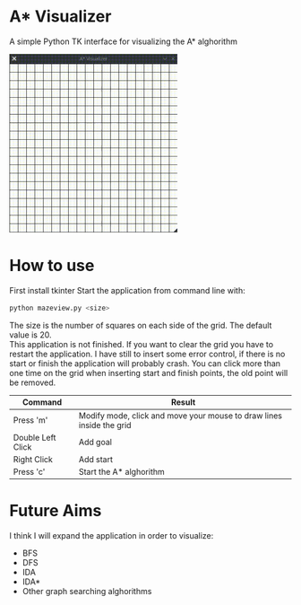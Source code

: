 # A* Visualizer
A simple Python TK interface for visualizing the A* alghorithm


<img src="./images/preview.gif" width="300">

# How to use
First install tkinter
Start the application from command line with:
```bash
python mazeview.py <size>
```
The size is the number of squares on each side of the grid. The default value is 20.  
This application is not finished. If you want to clear the grid you have to restart the application. I have still to insert some error control, if there is no start or finish the application will probably crash. 
You can click more than one time on the grid when inserting start and finish points, the old point will be removed.

Command | Result  
------------ | -------------  
Press 'm' |  Modify mode, click and move your mouse to draw lines inside the grid 
Double Left Click | Add goal
Right Click | Add start
Press 'c' | Start the A* alghorithm

# Future Aims
I think I will expand the application in order to visualize:
- BFS
- DFS
- IDA
- IDA*
- Other graph searching alghorithms
